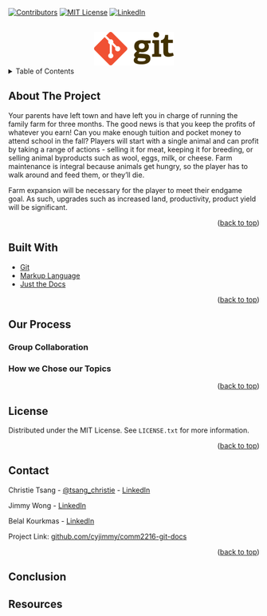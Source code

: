 <div id="top"></div>

[![Contributors][contributors-shield]][contributors-url]
[![MIT License][license-shield]][license-url]
[![LinkedIn][linkedin-shield]][linkedin-url]



<!-- PROJECT LOGO -->
<br />
<div align="center">
  <a href="https://github.com/cyjimmy/comm2216-git-docs">
    <img src="images/gitLogo.png" alt="gitLogo" width="160" height="67">
  </a>

</div>

<!-- TABLE OF CONTENTS -->
<details>
  <summary>Table of Contents</summary>
  <ol>
    <li>
      <a href="#about-the-project">About The Project</a>
      <ul>
        <li><a href="#built-with">Built With</a></li>
      </ul>
    </li>
    <li>
      <a href="#our-process">Our Process</a>
      <ul>
        <li><a href="#group-collaboration">Group Collaboration</a></li>
        <li><a href="#how-we-chose-our-topics">How we Chose our Topics</a></li>
      </ul>
    </li>
   <li><a href="#license">License</a></li>
   <li><a href="#contact">Contact</a></li>
   <li><a href="#conclusion">Conclusion</a></li>
   <li><a href="#resources">Resources</a></li>
  </ol>
</details>



<!-- ABOUT THE PROJECT -->
## About The Project



Your parents have left town and have left you in charge of running the family farm for three months.
The good news is that you keep the profits of whatever you earn!  Can you make enough tuition and pocket money to attend school in the fall?
Players will start with a single animal and can profit by taking a range of actions - selling it for meat, keeping it for breeding, or
selling animal byproducts such as wool, eggs, milk, or cheese. Farm maintenance is integral because animals get hungry, so the player has to walk
around and feed them, or they’ll die.  

Farm expansion will be necessary for the player to meet their endgame goal.  As such, upgrades such as increased
land, productivity, product yield will be significant.


<p align="right">(<a href="#top">back to top</a>)</p>

<!-- BUILT WITH -->
## Built With

* [Git](https://openjfx.io/)
* [Markup Language](https://github.com/AlmasB/FXGL/wiki/FXGL-11)
* [Just the Docs](https://www.mysql.com/)

<p align="right">(<a href="#top">back to top</a>)</p>


<!-- PROCESS -->
## Our Process

### Group Collaboration

### How we Chose our Topics

<p align="right">(<a href="#top">back to top</a>)</p>


<!-- LICENSE -->
## License

Distributed under the MIT License. See `LICENSE.txt` for more information.

<p align="right">(<a href="#top">back to top</a>)</p>

<!-- CONTACT -->
## Contact

Christie Tsang - [@tsang_christie](https://twitter.com/tsang_christie) - [LinkedIn](https://www.linkedin.com/in/christietsang/)

Jimmy Wong - [LinkedIn](https://www.linkedin.com/in/cy-jimmy-wong/)

Belal Kourkmas - [LinkedIn](https://www.linkedin.com/in/belal-kourkmas/)

Project Link: [github.com/cyjimmy/comm2216-git-docs](https://github.com/cyjimmy/comm2216-git-docs)

<p align="right">(<a href="#top">back to top</a>)</p>


<!-- CONCLUSION -->
## Conclusion


<!-- RESOURCES -->
## Resources



<!-- MARKDOWN LINKS & IMAGES -->
<!-- https://www.markdownguide.org/basic-syntax/#reference-style-links -->
[contributors-shield]: https://img.shields.io/github/contributors/christietsang/2522-Term-Project-ChristieBelal.svg?style=for-the-badge
[contributors-url]: https://github.com/christietsang/2522-Term-Project-ChristieBelal/graphs/contributors
[license-shield]: https://img.shields.io/github/license/othneildrew/Best-README-Template.svg?style=for-the-badge
[license-url]: https://github.com/christietsang/2522-Term-Project-ChristieBelal/blob/main/LICENSE
[linkedin-shield]: https://img.shields.io/badge/-LinkedIn-black.svg?style=for-the-badge&logo=linkedin&colorB=555
[linkedin-url]: https://www.linkedin.com/in/christietsang/
[product-screenshot]: images/mainmenu.png
